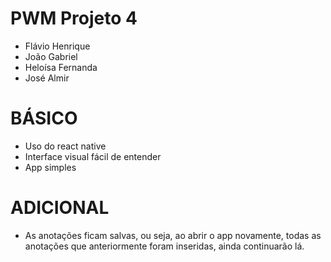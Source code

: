 # PWM Projeto 4
- Flávio Henrique
- João Gabriel
- Heloísa Fernanda
- José Almir

# BÁSICO
- Uso do react native
- Interface visual fácil de entender
- App simples

# ADICIONAL
- As anotações ficam salvas, ou seja, ao abrir o app novamente, todas as anotações que anteriormente foram inseridas, ainda continuarão lá.
